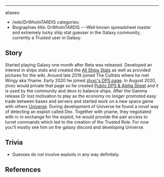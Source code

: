 ---
aliases:
- /wiki/DrWhoInTARDIS
categories:
- Biographies
title: DrWhoInTARDIS
---Well known spreadsheet master and extremely lucky ship stat guesser in the Galaxy community, currently a Trusted user in Galaxy.

## Story

Started playing Galaxy one month after Beta was released. Developed an interest in ships stats and created the [All Ships Stats](https://roblox-galaxy-official.fandom.com/wiki/All_Ship_Stats) as well as provided pictures for the wiki. Around late 2019 joined The Cultists where he met Wingy aka Yname. Early 2020 he joined [zlvxc's DPS page](https://docs.google.com/spreadsheets/d/1mVLerOCBkHJQF83wD0rGjjeSew5WbTUMJgPCkoFrhJY). In August 2020, zlvxc would private that page so he created [Public DPS & Alpha Sheet](https://docs.google.com/spreadsheets/d/1HXdkQwNBwMo_AfOtIww_XMe7KKL7vrmfMMdfrdRg224) and it is used by the community and devs to balance ships. After the Gamma release Dr lost motivation to play as the economy no longer promoted easy trade between bases and servers and started work on a new space game with others [Universe](https://www.roblox.com/games/5595742088/Universe-Alpha). During development of Universe he found a novel way of detecting an exploit called Dex. Together with yname, they negotiated with rc in exchange for the exploit, he would provide the pair access to turret commands which led to the creation of the Trusted Role. For now you'll mostly see him on the galaxy discord and developing Universe.

## Trivia

- Guesses do not involve exploits in any way definitely.

## References

<references />